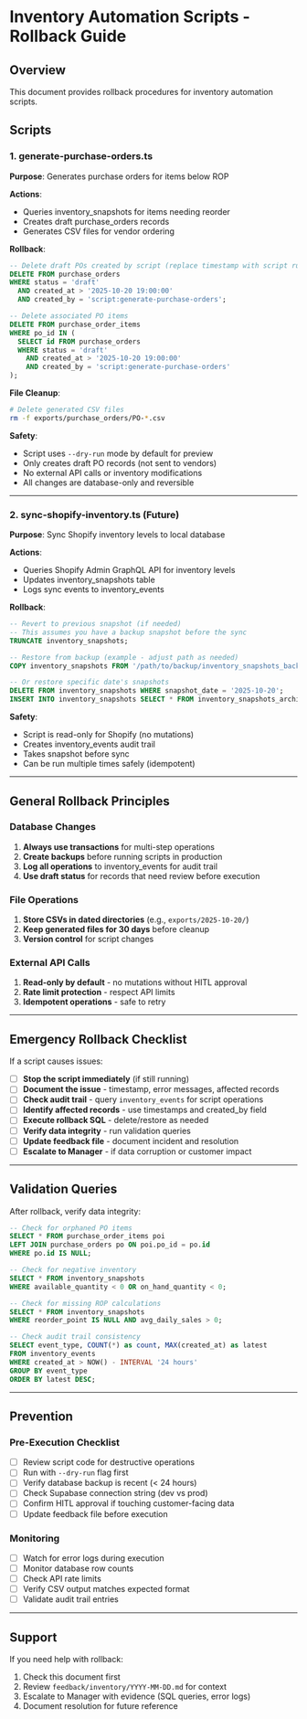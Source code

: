 # Inventory Automation Scripts - Rollback Guide

## Overview

This document provides rollback procedures for inventory automation scripts.

## Scripts

### 1. generate-purchase-orders.ts

**Purpose**: Generates purchase orders for items below ROP

**Actions**:

- Queries inventory_snapshots for items needing reorder
- Creates draft purchase_orders records
- Generates CSV files for vendor ordering

**Rollback**:

```sql
-- Delete draft POs created by script (replace timestamp with script run time)
DELETE FROM purchase_orders
WHERE status = 'draft'
  AND created_at > '2025-10-20 19:00:00'
  AND created_by = 'script:generate-purchase-orders';

-- Delete associated PO items
DELETE FROM purchase_order_items
WHERE po_id IN (
  SELECT id FROM purchase_orders
  WHERE status = 'draft'
    AND created_at > '2025-10-20 19:00:00'
    AND created_by = 'script:generate-purchase-orders'
);
```

**File Cleanup**:

```bash
# Delete generated CSV files
rm -f exports/purchase_orders/PO-*.csv
```

**Safety**:

- Script uses `--dry-run` mode by default for preview
- Only creates draft PO records (not sent to vendors)
- No external API calls or inventory modifications
- All changes are database-only and reversible

---

### 2. sync-shopify-inventory.ts (Future)

**Purpose**: Sync Shopify inventory levels to local database

**Actions**:

- Queries Shopify Admin GraphQL API for inventory levels
- Updates inventory_snapshots table
- Logs sync events to inventory_events

**Rollback**:

```sql
-- Revert to previous snapshot (if needed)
-- This assumes you have a backup snapshot before the sync
TRUNCATE inventory_snapshots;

-- Restore from backup (example - adjust path as needed)
COPY inventory_snapshots FROM '/path/to/backup/inventory_snapshots_backup.csv' CSV HEADER;

-- Or restore specific date's snapshots
DELETE FROM inventory_snapshots WHERE snapshot_date = '2025-10-20';
INSERT INTO inventory_snapshots SELECT * FROM inventory_snapshots_archive WHERE snapshot_date = '2025-10-19';
```

**Safety**:

- Script is read-only for Shopify (no mutations)
- Creates inventory_events audit trail
- Takes snapshot before sync
- Can be run multiple times safely (idempotent)

---

## General Rollback Principles

### Database Changes

1. **Always use transactions** for multi-step operations
2. **Create backups** before running scripts in production
3. **Log all operations** to inventory_events for audit trail
4. **Use draft status** for records that need review before execution

### File Operations

1. **Store CSVs in dated directories** (e.g., `exports/2025-10-20/`)
2. **Keep generated files for 30 days** before cleanup
3. **Version control** for script changes

### External API Calls

1. **Read-only by default** - no mutations without HITL approval
2. **Rate limit protection** - respect API limits
3. **Idempotent operations** - safe to retry

---

## Emergency Rollback Checklist

If a script causes issues:

- [ ] **Stop the script immediately** (if still running)
- [ ] **Document the issue** - timestamp, error messages, affected records
- [ ] **Check audit trail** - query `inventory_events` for script operations
- [ ] **Identify affected records** - use timestamps and created_by field
- [ ] **Execute rollback SQL** - delete/restore as needed
- [ ] **Verify data integrity** - run validation queries
- [ ] **Update feedback file** - document incident and resolution
- [ ] **Escalate to Manager** - if data corruption or customer impact

---

## Validation Queries

After rollback, verify data integrity:

```sql
-- Check for orphaned PO items
SELECT * FROM purchase_order_items poi
LEFT JOIN purchase_orders po ON poi.po_id = po.id
WHERE po.id IS NULL;

-- Check for negative inventory
SELECT * FROM inventory_snapshots
WHERE available_quantity < 0 OR on_hand_quantity < 0;

-- Check for missing ROP calculations
SELECT * FROM inventory_snapshots
WHERE reorder_point IS NULL AND avg_daily_sales > 0;

-- Check audit trail consistency
SELECT event_type, COUNT(*) as count, MAX(created_at) as latest
FROM inventory_events
WHERE created_at > NOW() - INTERVAL '24 hours'
GROUP BY event_type
ORDER BY latest DESC;
```

---

## Prevention

### Pre-Execution Checklist

- [ ] Review script code for destructive operations
- [ ] Run with `--dry-run` flag first
- [ ] Verify database backup is recent (< 24 hours)
- [ ] Check Supabase connection string (dev vs prod)
- [ ] Confirm HITL approval if touching customer-facing data
- [ ] Update feedback file before execution

### Monitoring

- [ ] Watch for error logs during execution
- [ ] Monitor database row counts
- [ ] Check API rate limits
- [ ] Verify CSV output matches expected format
- [ ] Validate audit trail entries

---

## Support

If you need help with rollback:

1. Check this document first
2. Review `feedback/inventory/YYYY-MM-DD.md` for context
3. Escalate to Manager with evidence (SQL queries, error logs)
4. Document resolution for future reference

